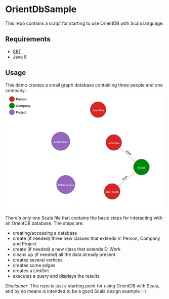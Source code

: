 # OrientDbSample
This repo contains a script for starting to use OrientDB with Scala language. 

## Requirements

* [SBT](http://www.scala-sbt.org/)
* Java 8

## Usage
 This demo creates a small graph database containing three people and one company:
![Graph screenshot](/src/main/resources/graph_screenshot.png?raw=true "Graph's screenshot") 

There's only one Scala file that contains the basic steps for interacting with an OrientDB database.
The steps are:
* creating/accessing a database
* create (if needed) three new classes that extends V: Person, Company and Project
* create (if needed) a new class that extends E: Work
* cleans up (if needed) all the data already present
* creates several vertices
* creates some edges
* creates a LinkSet
* executes a query and displays the results
 
*Disclaimer*:
This repo is just a starting point for using OrientDB with Scala, and by no means is intended to be a good Scala design example :-) 